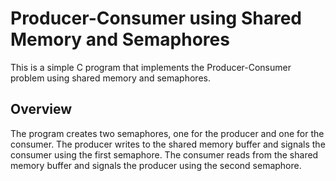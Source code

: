 # Producer-Consumer using Shared Memory and Semaphores
This is a simple C program that implements the Producer-Consumer problem using shared memory and semaphores.

## Overview
The program creates two semaphores, one for the producer and one for the consumer. The producer writes to the shared memory buffer and signals the consumer using the first semaphore. The consumer reads from the shared memory buffer and signals the producer using the second semaphore.
